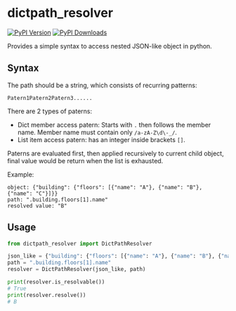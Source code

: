 # dictpath_resolver

[![PyPI Version][pypi-version]][pypi-url]
[![PyPI Downloads][pypi-downloads]][pypi-url]

[pypi-version]: https://img.shields.io/pypi/v/dictpath_resolver
[pypi-url]: https://pypi.org/project/dictpath_resolver/
[pypi-downloads]: https://img.shields.io/pypi/dm/dictpath_resolver

Provides a simple syntax to access nested JSON-like object in python.

## Syntax

The path should be a string, which consists of recurring patterns:

    Patern1Patern2Patern3......

There are 2 types of paterns:

- Dict member access patern: Starts with `.` then follows the member name. Member name must contain only `/a-zA-Z\d\-_/`.
- List item access patern: has an integer inside brackets `[]`.

Paterns are evaluated first, then applied recursively to current child object,
final value would be return when the list is exhausted.

Example:
```
object: {"building": {"floors": [{"name": "A"}, {"name": "B"}, {"name": "C"}]}}
path: ".building.floors[1].name"
resolved value: "B"
```

## Usage
```python
from dictpath_resolver import DictPathResolver

json_like = {"building": {"floors": [{"name": "A"}, {"name": "B"}, {"name": "C"}]}}
path = ".building.floors[1].name"
resolver = DictPathResolver(json_like, path)

print(resolver.is_resolvable())
# True
print(resolver.resolve())
# B

```